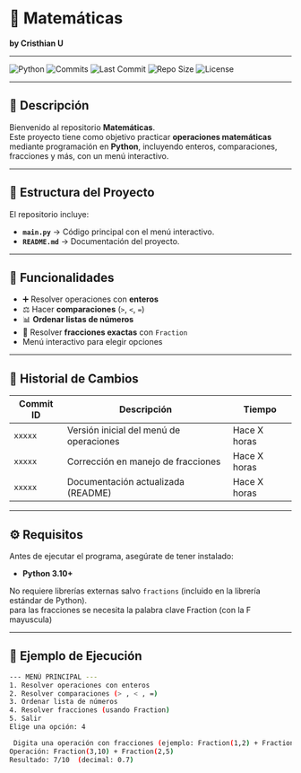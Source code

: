 # 📘 Matemáticas  
**by Cristhian U**

---

![Python](https://img.shields.io/badge/Python-3.10%2B-blue?logo=python&logoColor=white)
![Commits](https://badgen.net/github/commits/Ken656ny/TECNOLOGIAS_EMERGENTES)
![Last Commit](https://img.shields.io/github/last-commit/Ken656ny/TECNOLOGIAS_EMERGENTES?color=green)
![Repo Size](https://img.shields.io/github/repo-size/Ken656ny/TECNOLOGIAS_EMERGENTES?color=orange)
![License](https://img.shields.io/badge/license-MIT-lightgrey)

---

## 📘 Descripción
Bienvenido al repositorio **Matemáticas**.  
Este proyecto tiene como objetivo practicar **operaciones matemáticas** mediante programación en **Python**, incluyendo enteros, comparaciones, fracciones y más, con un menú interactivo.  

---

## 📂 Estructura del Proyecto
El repositorio incluye:  

- **`main.py`** → Código principal con el menú interactivo.  
- **`README.md`** → Documentación del proyecto.  

---

## 🧮 Funcionalidades
- ➕ Resolver operaciones con **enteros**  
- ⚖️ Hacer **comparaciones** (`>`, `<`, `=`)  
- 📊 **Ordenar listas de números**  
- 🧩 Resolver **fracciones exactas** con `Fraction`  
- Menú interactivo para elegir opciones  

---

## 📜 Historial de Cambios
| Commit ID | Descripción | Tiempo |
|-----------|-------------|--------|
| `xxxxx`   | Versión inicial del menú de operaciones | Hace X horas |
| `xxxxx`   | Corrección en manejo de fracciones | Hace X horas |
| `xxxxx`   | Documentación actualizada (README) | Hace X horas |

---

## ⚙️ Requisitos
Antes de ejecutar el programa, asegúrate de tener instalado:  

- **Python 3.10+**  

No requiere librerías externas salvo `fractions` (incluido en la librería estándar de Python).  
para las fracciones se necesita la palabra clave Fraction (con la F mayuscula)

---

## 🚀 Ejemplo de Ejecución
```bash
--- MENÚ PRINCIPAL ---
1. Resolver operaciones con enteros
2. Resolver comparaciones (> , < , =)
3. Ordenar lista de números
4. Resolver fracciones (usando Fraction)
5. Salir
Elige una opción: 4

 Digita una operación con fracciones (ejemplo: Fraction(1,2) + Fraction(3,4))
Operación: Fraction(3,10) + Fraction(2,5)
Resultado: 7/10  (decimal: 0.7)
